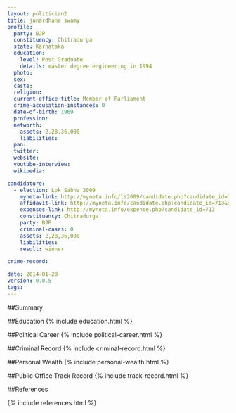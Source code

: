 ```yaml
---
layout: politician2
title: janardhana swamy
profile: 
  party: BJP
  constituency: Chitradurga
  state: Karnataka
  education: 
    level: Post Graduate
    details: master degree engineering in 1994
  photo: 
  sex: 
  caste: 
  religion: 
  current-office-title: Member of Parliament
  crime-accusation-instances: 0
  date-of-birth: 1969
  profession: 
  networth: 
    assets: 2,28,36,000
    liabilities: 
  pan: 
  twitter: 
  website: 
  youtube-interview: 
  wikipedia: 

candidature: 
  - election: Lok Sabha 2009
    myneta-link: http://myneta.info/ls2009/candidate.php?candidate_id=713
    affidavit-link: http://myneta.info/candidate.php?candidate_id=713&scan=original
    expenses-link: http://myneta.info/expense.php?candidate_id=713
    constituency: Chitradurga 
    party: BJP
    criminal-cases: 0
    assets: 2,28,36,000
    liabilities: 
    result: winner 

crime-record: 

date: 2014-01-28
version: 0.0.5
tags: 
---
```

##Summary


##Education
{% include education.html %}


##Political Career
{% include political-career.html %}


##Criminal Record
{% include criminal-record.html %}


##Personal Wealth
{% include personal-wealth.html %}


##Public Office Track Record
{% include track-record.html %}


##References


{% include references.html %}